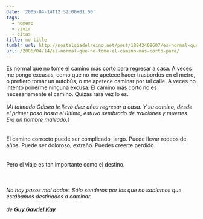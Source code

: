 ```yaml
---
date: '2005-04-14T12:32:00+01:00'
tags:
  - homero
  - vivir
  - citas
title: no title
tumblr_url: http://nostalgiadelreino.net/post/18842408607/es-normal-que-no-tome-el-camino-más-corto-para
url: /2005/04/14/es-normal-que-no-tome-el-camino-más-corto-para/
---
```


<p>Es normal que no tome el camino más corto para regresar a casa. A veces me pongo excusas, como que no me apetece hacer trasbordos en el metro, o prefiero tomar un autobús, o me apetece caminar por tal calle. A veces no intento ponerme ninguna excusa. El camino más corto no es necesariamente el camino. Quizás rara vez lo es.<br/><br/><em>(Al taimado Odiseo le llevó diez años regresar a casa. Y su camino, desde el primer paso hasta el último, estuvo sembrado de traiciones y muertes. Era un hombre malvado.)</em><br/><br/><br/>El camino correcto puede ser complicado, largo. Puede llevar rodeos de años. Puede ser doloroso, extraño. Puedes creerte perdido.<br/><br/><br/>Pero el viaje es tan importante como el destino.<br/><br/><br/><br/><em>No hay pasos mal dados. Sólo senderos por los que no sabíamos que estábamos destinados a caminar.</em><br/><br/><em>de <strong><a href="http://en.wikipedia.org/wiki/Guy_Gavriel_Kay">Guy Gavriel Kay</a></strong></em></p>
<div class="blogger-post-footer"><img alt="" height="1" src="https://blogger.googleusercontent.com/tracker/1180118427259117074-8266262349247069696?l=nostalgiadelreino.blogspot.com" width="1"/></div>